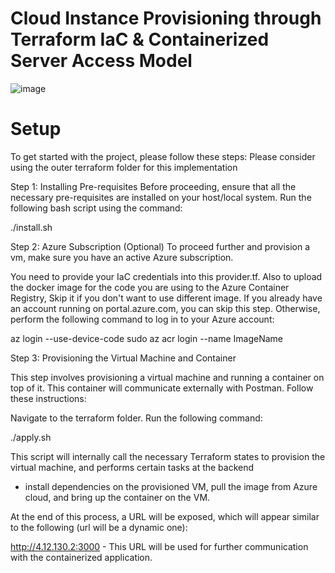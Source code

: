 # Cloud Instance Provisioning through Terraform IaC & Containerized Server Access Model
![image](https://github.com/devgprime/NodeAutomationBlockchain/assets/131144462/3df5774b-6ce4-45b3-a4a6-dfd3ed919869)

# Setup
To get started with the project, please follow these steps: Please consider using the outer terraform folder for this implementation

Step 1: Installing Pre-requisites
Before proceeding, ensure that all the necessary pre-requisites are installed on your host/local system. Run the following bash script using the command:

./install.sh

Step 2: Azure Subscription (Optional)
To proceed further and provision a vm, make sure you have an active Azure subscription. 

You need to provide your IaC credentials into this provider.tf.
Also to upload the docker image for the code you are using to the Azure Container Registry, Skip it if you don't want to use different image.
If you already have an account running on portal.azure.com, you can skip this step. Otherwise, perform the following command to log in to your Azure account:

az login --use-device-code
sudo az acr login --name ImageName

Step 3: Provisioning the Virtual Machine and Container

This step involves provisioning a virtual machine and running a container on top of it. This container will communicate externally with Postman. Follow these instructions:

Navigate to the terraform folder.
Run the following command:

./apply.sh

This script will internally call the necessary Terraform states to provision the virtual machine, and performs certain tasks at the backend
-  install dependencies on the provisioned VM, pull the image from Azure cloud, and bring up the container on the VM.

At the end of this process, a URL will be exposed, which will appear similar to the following (url will be a dynamic one):

http://4.12.130.2:3000 - This URL will be used for further communication with the containerized application.

